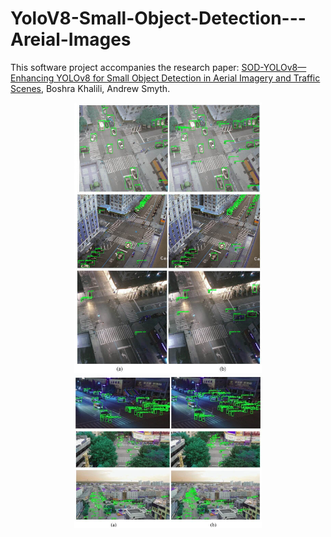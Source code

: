# YoloV8-Small-Object-Detection---Areial-Images
This software project accompanies the research paper: [SOD-YOLOv8—Enhancing YOLOv8 for Small Object Detection in Aerial Imagery and Traffic Scenes](https://www.mdpi.com/1424-8220/24/19/6209), Boshra Khalili, Andrew Smyth.

<p align="center">
  <img src="https://github.com/Boshrakh/Yolov8-Small-Object-Detection-Arial-Images/blob/main/Images/real_results.jpg" alt="Example Image" width="300">
  <img src="https://github.com/Boshrakh/Yolov8-Small-Object-Detection-Arial-Images/blob/main/Images/visdrone_results.jpg" alt="Example Image" width="300">
</p>



